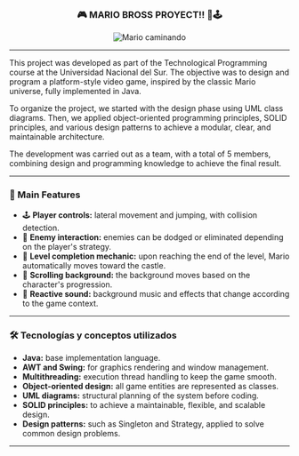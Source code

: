 <h3 align="center">🎮 MARIO BROSS PROYECT!! 🍄🕹️</h3>

<p align="center">
  <img src="https://media2.giphy.com/media/v1.Y2lkPTc5MGI3NjExbWxsc21pZWZ4Z3VzNjY2ZmYzZ2N6N2lmNWgzZG5ueXd1cW02NHlwZSZlcD12MV9pbnRlcm5hbF9naWZfYnlfaWQmY3Q9Zw/BQso6EW8N8CpDCpTe8/giphy.gif" alt="Mario caminando">
</p>

---

This project was developed as part of the Technological Programming course at the Universidad Nacional del Sur. The objective was to design and program a platform-style video game, inspired by the classic Mario universe, fully implemented in Java.

To organize the project, we started with the design phase using UML class diagrams. Then, we applied object-oriented programming principles, SOLID principles, and various design patterns to achieve a modular, clear, and maintainable architecture.

The development was carried out as a team, with a total of 5 members, combining design and programming knowledge to achieve the final result.

---

<h3>🧩 Main Features</h3>

<ul>
  <li>🕹️ <strong>Player controls:</strong> lateral movement and jumping, with collision detection.</li>
  <li>👾 <strong>Enemy interaction:</strong> enemies can be dodged or eliminated depending on the player's strategy.</li>
  <li>🏁 <strong>Level completion mechanic:</strong> upon reaching the end of the level, Mario automatically moves toward the castle.</li>
  <li>🌄 <strong>Scrolling background:</strong> the background moves based on the character's progression.</li>
  <li>🎵 <strong>Reactive sound:</strong> background music and effects that change according to the game context.</li>
</ul>

---

<h3>🛠️ Tecnologías y conceptos utilizados</h3>

<ul>
  <li><strong>Java:</strong> base implementation language.</li>
  <li><strong>AWT and Swing:</strong> for graphics rendering and window management.</li>
  <li><strong>Multithreading:</strong> execution thread handling to keep the game smooth.</li>
  <li><strong>Object-oriented design:</strong> all game entities are represented as classes.</li>
  <li><strong>UML diagrams:</strong> structural planning of the system before coding.</li>
  <li><strong>SOLID principles:</strong> to achieve a maintainable, flexible, and scalable design.</li>
  <li><strong>Design patterns:</strong> such as Singleton and Strategy, applied to solve common design problems.</li>
</ul>

---

